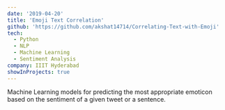 ```yaml
---
date: '2019-04-20'
title: 'Emoji Text Correlation'
github: 'https://github.com/akshat14714/Correlating-Text-with-Emoji'
tech:
  - Python
  - NLP
  - Machine Learning
  - Sentiment Analysis
company: IIIT Hyderabad
showInProjects: true
---
```


Machine Learning models for predicting the most appropriate emoticon based on the sentiment of a given tweet or a sentence.
